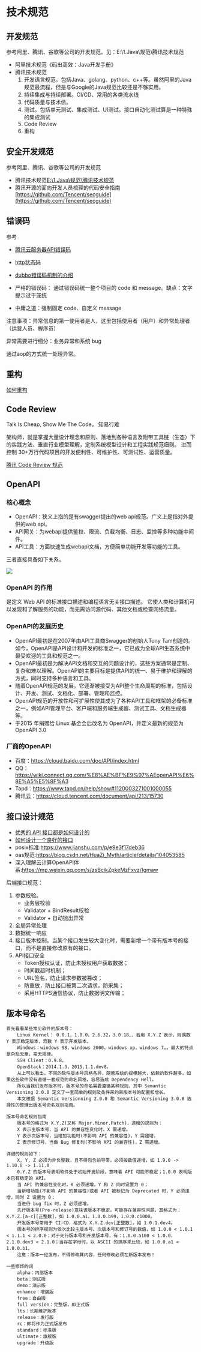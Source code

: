 # 技术规范

## 开发规范

参考阿里、腾讯、谷歌等公司的开发规范。见：E:\1.Java\规范\腾讯技术规范

- 阿里技术规范《码出高效：Java开发手册》
- 腾讯技术规范 
    1. 开发语言规范。包括Java、golang、python、c++等。虽然阿里的Java规范最流程，但是与Google的Java规范比较还是不够实用。
    2. 持续集成与持续部署。CI/CD、常用的各类流水线
    3. 代码质量与技术债。
    4. 测试。包括单元测试、集成测试、UI测试。接口自动化测试算是一种特殊的集成测试
    5. Code Review
    6. 重构

## 安全开发规范

参考阿里、腾讯、谷歌等公司的开发规范

- 腾讯技术规范[E:\1.Java\规范\腾讯技术规范](E:\1.Java\规范\腾讯技术规范)
- 腾讯开源的面向开发人员梳理的代码安全指南[https://github.com/Tencent/secguide](https://github.com/Tencent/secguide)

## 错误码

参考
- [腾讯云服务器API错误码](https://cloud.tencent.com/document/product/213/30435)
- [http状态码](https://baike.baidu.com/item/HTTP%E7%8A%B6%E6%80%81%E7%A0%81/5053660?fr=aladdin)
- [dubbo错误码机制的介绍](https://cn.dubbo.apache.org/zh-cn/overview/mannual/java-sdk/faq/intro/)

- 严格的错误码： 通过错误码统一整个项目的 code 和 message。缺点：文字提示过于笼统
- 中庸之道：强制固定 code、自定义 message

注意事项：异常信息的第一使用者是人，这里包括使用者（用户）和异常处理者（运营人员、程序员）

异常需要进行细分：业务异常和系统 bug

通过aop的方式统一处理异常。

## 重构

[如何重构](https://mp.weixin.qq.com/s/Wjw3N6m2z8D1cOALUkg9-Q)

## Code Review
Talk Is Cheap, Show Me The Code，  知易行难

架构师，就是掌握大量设计理念和原则、落地到各种语言及附带工具链（生态）下的实践方法、垂直行业模型理解，定制系统模型设计和工程实践规范细则。
进而控制 30+万行代码项目的开发便利性、可维护性、可测试性、运营质量。

[腾讯 Code Review 规范](https://mp.weixin.qq.com/s/BZ_fZYiOWiW-MpmrCD5Qpg)

## OpenAPI

### 核心概念
- OpenAPI：狭义上指的是有swagger提出的web api规范。广义上是指对外提供的web api。
- API网关：为webapi提供鉴权、限流、负载均衡、日志、监控等多种功能中间件。
- API工具：方面快速生成webapi文档，方便简单功能开发等功能的工具。

三者直接具备如下关系。

![](img/jsgf/15ef4ce0.png)


### OpenAPI 的作用
是定义 Web API 的标准接口描述和编程语言无关接口描述。 它使人类和计算机可以发现和了解服务的功能，而无需访问源代码、其他文档或检查网络流量。

### OpenAPI的发展历史
- OpenAPI最初是在2007年由API工具商Swagger的创始人Tony Tam创造的。如今，OpenAPI是API设计和开发的标准之一，它已成为全球API生态系统中最受欢迎的工具和规范之一。
- OpenAPI最初是为解决API文档和交互的问题设计的，这些方案通常是定制、复杂和难以理解。OpenAPI的主要目标是提供API的统一、易于维护和理解的方式，同时支持多种语言和工具。
- 随着OpenAPI规范的发展，它逐渐被接受为API整个生命周期的标准，包括设计、开发、测试、文档化、部署、管理和监控。
- OpenAPI规范的开放性和可扩展性使其成为了各种API工具和框架的必备标准之一，例如API管理平台、客户端和服务端生成器、测试工具、文档生成器等。
- 于2015 年捐赠给 Linux 基金会后改名为 OpenAPI，并定义最新的规范为 OpenAPI 3.0

### 厂商的OpenAPI
- 百度：https://cloud.baidu.com/doc/API/index.html
- QQ： https://wiki.connect.qq.com/%E8%AE%BF%E9%97%AEopenAPI%E6%8E%A5%E5%8F%A3
- Tapd：https://www.tapd.cn/help/show#1120003271001000055
- 腾讯云：https://cloud.tencent.com/document/api/213/15730

## 接口设计规范

- [优秀的 API 接口都是如何设计的](https://www.bilibili.com/read/cv18827925)
- [如何设计一个良好的接口](http://www.noobyard.com/article/p-eetbjijp-md.html)
- posix标准:https://www.jianshu.com/p/e9e3f17deb36
- oas规范:https://blog.csdn.net/HuaZi_Myth/article/details/104053585
- 深入理解云计算OpenAPI体系:https://mp.weixin.qq.com/s/zsBcikZpkeMzFxvzj1gmaw

后端接口规范：
1. 参数校验。
    - 业务层校验
    - Validator + BindResult校验
    - Validator + 自动抛出异常
2. 全局异常处理
3. 数据统一响应
4. 接口版本控制。当某个接口发生较大变化时，需要新增一个带有版本号的接口，而不是直接修改原有的接口。
5. API接口安全
    - Token授权认证，防止未授权用户获取数据；
    - 时间戳超时机制；
    - URL签名，防止请求参数被篡改；
    - 防重放，防止接口被第二次请求，防采集；
    - 采用HTTPS通信协议，防止数据明文传输；


## 版本号命名

```text
首先看看某些常见软件的版本号：
	Linux Kernel： 0.0.1，1.0.0，2.6.32，3.0.18…，若用 X.Y.Z 表示，则偶数 Y 表示稳定版本，奇数 Y 表示开发版本。
	Windows：windows 98，windows 2000，windows xp，windows 7…，最大的特点是杂乱无章，毫无规律。
	SSH Client：0.9.8。
	OpenStack：2014.1.3，2015.1.1.dev8。
	从上可以看出，不同的软件版本号风格各异，随着系统的规模越大，依赖的软件越多，如果这些软件没有遵循一套规范的命名风格，容易造成 Dependency Hell。
	所以当我们发布版本时，版本号的命名需要遵循某种规则，其中 Semantic Versioning 2.0.0 定义了一套简单的规则及条件来约束版本号的配置和增长。
	本文根据 Semantic Versionning 2.0.0 和 Semantic Versioning 3.0.0 选择性的整理出版本号命名规则指南。

版本号命名规则指南
	版本号的格式为 X.Y.Z(又称 Major.Minor.Patch)，递增的规则为：
	X 表示主版本号，当 API 的兼容性变化时，X 需递增。
	Y 表示次版本号，当增加功能时(不影响 API 的兼容性)，Y 需递增。
	Z 表示修订号，当做 Bug 修复时(不影响 API 的兼容性)，Z 需递增。

详细的规则如下：
	X, Y, Z 必须为非负整数，且不得包含前导零，必须按数值递增，如 1.9.0 -> 1.10.0 -> 1.11.0
	0.Y.Z 的版本号表明软件处于初始开发阶段，意味着 API 可能不稳定；1.0.0 表明版本已有稳定的 API。
	当 API 的兼容性变化时，X 必须递增，Y 和 Z 同时设置为 0；
	当新增功能(不影响 API 的兼容性)或者 API 被标记为 Deprecated 时，Y 必须递增，同时 Z 设置为 0；
	当进行 bug fix 时，Z 必须递增。
	先行版本号(Pre-release)意味该版本不稳定，可能存在兼容性问题，其格式为：X.Y.Z.[a-c][正整数]，如 1.0.0.a1，1.0.0.b99，1.0.0.c1000。
	开发版本号常用于 CI-CD，格式为 X.Y.Z.dev[正整数]，如 1.0.1.dev4。
	版本号的排序规则为依次比较主版本号、次版本号和修订号的数值，如 1.0.0 < 1.0.1 < 1.1.1 < 2.0.0；对于先行版本号和开发版本号，有：1.0.0.a100 < 1.0.0，2.1.0.dev3 < 2.1.0；当存在字母时，以 ASCII 的排序来比较，如 1.0.0.a1 < 1.0.0.b1。
	注意：版本一经发布，不得修改其内容，任何修改必须在新版本发布！

一些修饰的词
	alpha：内部版本
	beta：测试版
	demo：演示版
	enhance：增强版
	free：自由版
	full version：完整版，即正式版
	lts：长期维护版本
	release：发行版
	rc：即将作为正式版发布
	standard：标准版
	ultimate：旗舰版
	upgrade：升级版
```